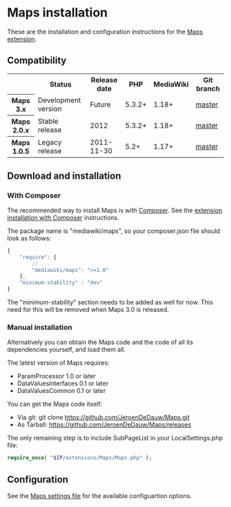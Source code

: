 # Maps installation

These are the installation and configuration instructions for the [Maps extension](../README.md).

## Compatibility

<table>
	<tr>
		<th></th>
		<th>Status</th>
		<th>Release date</th>
		<th>PHP</th>
		<th>MediaWiki</th>
		<th>Git branch</th>
	</tr>
	<tr>
		<th>Maps 3.x</th>
		<td>Development version</td>
		<td>Future</td>
		<td>5.3.2+</td>
		<td>1.18+</td>
		<td><a href="https://github.com/JeroenDeDauw/Maps/tree/master">master</a></td>
	</tr>
	<tr>
		<th>Maps 2.0.x</th>
		<td>Stable release</td>
		<td>2012</td>
		<td>5.3.2+</td>
		<td>1.18+</td>
		<td><a href="https://github.com/JeroenDeDauw/Maps/tree/2.0.x">master</a></td>
	</tr>
	<tr>
		<th>Maps 1.0.5</th>
		<td>Legacy release</td>
		<td>2011-11-30</td>
		<td>5.2+</td>
		<td>1.17+</td>
		<td><a href="https://github.com/JeroenDeDauw/Maps/tree/1.0.5">master</a></td>
	</tr>
</table>

## Download and installation

### With Composer

The recommended way to install Maps is with [Composer](http://getcomposer.org).
See the [extension installation with Composer](https://www.mediawiki.org/wiki/Composer) instructions.

The package name is "mediawiki/maps", so your composer.json file should look as follows:

```javascript
{
	"require": {
		// ...
		"mediawiki/maps": ">=1.0"
	},
	"minimum-stability" : "dev"
}
```

The "minimum-stability" section needs to be added as well for now.
This need for this will be removed when Maps 3.0 is released.

### Manual installation

Alternatively you can obtain the Maps code and the code of all its dependencies yourself, and load them all.

The latest version of Maps requires:

* ParamProcessor 1.0 or later
* DataValuesInterfaces 0.1 or later
* DataValuesCommon 0.1 or later

You can get the Maps code itself:

* Via git: git clone https://github.com/JeroenDeDauw/Maps.git
* As Tarball: https://github.com/JeroenDeDauw/Maps/releases

The only remaining step is to include SubPageList in your LocalSettings.php file:

```php
require_once( "$IP/extensions/Maps/Maps.php" );
```

## Configuration

See the [Maps settings file](../Maps_Settings.php) for the available configuartion options.
